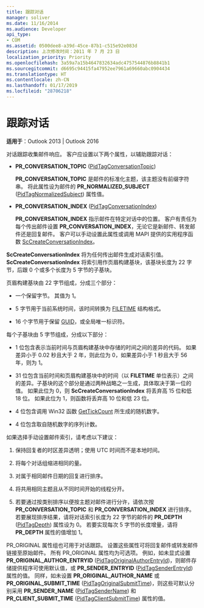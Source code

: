 ```yaml
---
title: 跟踪对话
manager: soliver
ms.date: 11/16/2014
ms.audience: Developer
api_type:
- COM
ms.assetid: 0500dee8-a39d-45ce-87b1-c515e92e083d
description: 上次修改时间：2011 年 7 月 23 日
localization_priority: Priority
ms.openlocfilehash: 3a59a7a15b4647832634adc4757544876b8841b1
ms.sourcegitcommit: d6695c94415fa47952ee7961a69660abc0904434
ms.translationtype: HT
ms.contentlocale: zh-CN
ms.lasthandoff: 01/17/2019
ms.locfileid: "28706218"
---
```

# <a name="tracking-conversations"></a>跟踪对话

  
  
**适用于**：Outlook 2013 | Outlook 2016 
  
对话跟踪收集邮件响应。 客户应设置以下两个属性，以辅助跟踪对话：
  
- **PR_CONVERSATION_TOPIC** ([PidTagConversationTopic](pidtagconversationtopic-canonical-property.md))
    
    **PR_CONVERSATION_TOPIC** 是邮件的标准化主题，该主题没有前缀字符串。 将此属性设为邮件的 **PR_NORMALIZED_SUBJECT** ([PidTagNormalizedSubject](pidtagnormalizedsubject-canonical-property.md)) 属性值。 
    
- **PR_CONVERSATION_INDEX** ([PidTagConversationIndex](pidtagconversationindex-canonical-property.md))
    
    **PR_CONVERSATION_INDEX** 指示邮件在特定对话中的位置。 客户有责任为每个传出邮件设置 **PR_CONVERSATION_INDEX**，无论它是新邮件、转发邮件还是回复邮件。 客户可以手动设置此属性或调用 MAPI 提供的实用程序函数 [ScCreateConversationIndex](sccreateconversationindex.md)。 
    
 **ScCreateConversationIndex** 将为任何传出邮件生成对话索引值。 **ScCreateConversationIndex** 将索引用作页眉构建基块，该基块长度为 22 字节，后跟 0 个或多个长度为 5 字节的子基块。 
  
页眉构建基块由 22 字节组成，分成三个部分：
  
- 一个保留字节。 其值为 1。
    
- 5 字节用于当前系统时间，该时间转换为 [FILETIME](filetime.md) 结构格式。 
    
- 16 个字节用于保留 [GUID](guid.md)，或全局唯一标识符。
    
每个子基块由 5 字节组成，分成以下部分：
  
- 1 位包含表示当前时间与页眉构建基块中存储的时间之间的差异的代码。 如果差异小于 0.02 秒且大于 2 年，则此位为 0，如果差异小于 1 秒且大于 56 年，则为 1。
    
- 31 位包含当前时间和页眉构建基块中的时间（以 **FILETIME** 单位表示）之间的差异。子基块的这个部分是通过两种战略之一生成，具体取决于第一位的值。 如果此位为 0，则 **ScCreateConversationIndex** 将丢弃高 15 位和低 18 位。 如果此位为 1，则函数将丢弃高 10 位和低 23 位。 
    
- 4 位包含调用 Win32 函数 [GetTickCount](https://msdn.microsoft.com/library/ms724408%28VS.85%29.aspx) 所生成的随机数字。
    
- 4 位包含取自随机数字的序列计数。
    
如果选择手动设置邮件索引，请考虑以下建议：
  
1. 保持回复者的时区差异透明；使用 UTC 时间而不是本地时间。
    
2. 将每个对话组缩进相同的量。
    
3. 对属于相同邮件日期的回复进行排序。
    
4. 将共用相同主题且从不同时间开始的线程分开。 
    
5. 若要通过按类别排序以便按主题对邮件进行分许，请依次按 **PR_CONVERSATION_TOPIC** 和 **PR_CONVERSATION_INDEX** 进行排序。 若要展现排序结果，请将对话索引长度为 22 字节的邮件的 **PR_DEPTH** ([PidTagDepth](pidtagdepth-canonical-property.md)) 属性设为 0。 若要实现每次 5 字节的长度增量，请将 **PR_DEPTH** 属性的值增加 1。 
    
PR_ORIGINAL 属性组也可用于对话跟踪。 设置这些属性可将回复邮件或转发邮件链接至原始邮件。 所有 PR_ORIGINAL 属性均为可选项。 例如，如未显式设置 **PR_ORIGINAL_AUTHOR_ENTRYID** ([PidTagOriginalAuthorEntryId](pidtagoriginalauthorentryid-canonical-property.md))，则邮件存储提供程序可使用默认值，或 **PR_SENDER_ENTRYID** ([PidTagSenderEntryId](pidtagsenderentryid-canonical-property.md)) 属性的值。 同样，如未设置 **PR_ORIGINAL_AUTHOR_NAME** 或 **PR_ORIGINAL_SUBMIT_TIME** ([PidTagOriginalSubmitTime](pidtagoriginalsubmittime-canonical-property.md))，则这些可默认分别采用 **PR_SENDER_NAME** ([PidTagSenderName](pidtagsendername-canonical-property.md)) 和 **PR_CLIENT_SUBMIT_TIME** ([PidTagClientSubmitTime](pidtagclientsubmittime-canonical-property.md)) 属性的值。 
  

